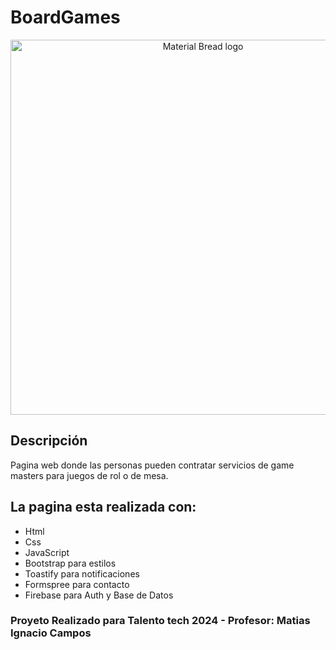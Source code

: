 # BoardGames

<p align="center"> <img width="600" src="https://encrypted-tbn0.gstatic.com/images?q=tbn:ANd9GcRg_MP5UOYtMSLSyj-s1D-S3rUbMfKx1ws7gQ&s" alt="Material Bread logo"> </p>

## Descripción 
Pagina web donde las personas pueden contratar servicios de game masters para juegos de rol o de mesa.

## La pagina esta realizada con:
- Html
- Css
- JavaScript
- Bootstrap para estilos
- Toastify para notificaciones
- Formspree para contacto
- Firebase para Auth y Base de Datos

### Proyeto Realizado para Talento tech 2024 - Profesor: Matias Ignacio Campos
